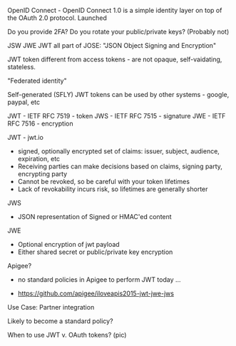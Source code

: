OpenID Connect - OpenID Connect 1.0 is a simple identity layer on top of the OAuth 2.0 protocol. Launched 

Do you provide 2FA?  Do you rotate your public/private keys? (Probably not)

JSW JWE JWT all part of JOSE: "JSON Object Signing and Encryption"

JWT token different from access tokens - are not opaque, self-vaidating, stateless.

"Federated identity"

Self-generated (SFLY) JWT tokens can be used by other systems - google, paypal, etc

JWT - IETF RFC 7519 - token
JWS - IETF RFC 7515 - signature
JWE - IETF RFC 7516 - encryption

JWT - jwt.io

* signed, optionally encrypted set of claims: issuer, subject, audience, expiration, etc
* Receiving parties can make decisions based on claims, signing party, encrypting party
* Cannot be revoked, so be careful with your token lifetimes
* Lack of revokability incurs risk, so lifetimes are generally shorter

JWS

* JSON representation of Signed or HMAC'ed content

JWE

* Optional encryption of jwt payload
* Either shared secret or public/private key encryption

Apigee?

* no standard policies in Apigee to perform JWT today ... 

* https://github.com/apigee/iloveapis2015-jwt-jwe-jws

Use Case: Partner integration

Likely to become a standard policy?

When to use JWT v. OAuth tokens? (pic)



